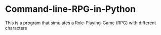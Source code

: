 # Command-line-RPG-in-Python
This is a program that simulates a Role-Playing-Game (RPG) with different characters 
